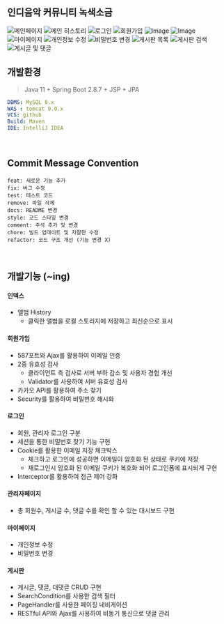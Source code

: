 ## 인디음악 커뮤니티 녹색소금  

![메인페이지](https://github.com/user-attachments/assets/6af207dc-411e-4174-b308-098587b8d834)
![메인 히스토리](https://github.com/user-attachments/assets/aa58e739-4fcc-48f7-97db-e867d57d9b82)
![로그인](https://github.com/user-attachments/assets/ce7eb3de-3e0a-4fd9-b08a-17da5f6009ec)
![회원가입](https://github.com/user-attachments/assets/2cfd2468-e035-4756-a89a-414e4c3005f7)
![Image](https://github.com/user-attachments/assets/00546d23-2433-4f5e-a4fb-e3de2ff56ed8)
![Image](https://github.com/user-attachments/assets/eed054c2-0c1d-4a41-98a9-3f3548c334a1)
![마이페이지](https://github.com/user-attachments/assets/579f217b-b834-4996-ae9f-a467df35e780)
![개인정보 수정](https://github.com/user-attachments/assets/cbe2c221-86a4-4181-b301-2e5d0b9ae516)
![비밀번호 변경](https://github.com/user-attachments/assets/d426b105-c725-44f4-94fe-752fceff1a6e)
![게시판 목록](https://github.com/user-attachments/assets/a66cc888-e6ad-464b-a47d-0d56b70c8a3d)
![게시판 검색](https://github.com/user-attachments/assets/2b4e14d1-5c63-492c-8eeb-b5bd6ef69a12)
![게시글 및 댓글](https://github.com/user-attachments/assets/2283f7d9-0212-4bdc-8190-9c31be65f6a4)


## 개발환경

> Java 11 + Spring Boot 2.8.7 + JSP + JPA

```yaml
DBMS: MySQL 8.x
WAS : tomcat 9.0.x
VCS: github
Build: Maven
IDE: IntelliJ IDEA
```
<br>


## Commit Message Convention

```
feat: 새로운 기능 추가
fix: 버그 수정
test: 테스트 코드
remove: 파일 삭제
docs: README 변경
style: 코드 스타일 변경
comment: 주석 추가 및 변경
chore: 빌드 업데이트 및 자잘한 수정
refactor: 코드 구조 개선 (기능 변경 X)

```

<br>


## 개발기능 (~ing)

#### 인덱스
   + 앨범 History
     + 클릭한 앨범을 로컬 스토리지에 저장하고 최신순으로 표시

#### 회원가입
   + 587포트와 Ajax를 활용하여 이메일 인증
   + 2중 유효성 검사
     + 클라이언트 측 검사로 서버 부하 감소 및 사용자 경험 개선
     + Validator를 사용하여 서버 유효성 검사 
   + 카카오 API를 활용하여 주소 찾기
   + Security를 활용하여 비밀번호 해시화

#### 로그인
   + 회원, 관리자 로그인 구분
   + 세션을 통한 비밀번호 찾기 기능 구현
   + Cookie를 활용한 이메일 저장 체크박스
     + 체크하고 로그인에 성공하면 이메일이 암호화 된 상태로 쿠키에 저장
     + 재로그인시 암호화 된 이메일 쿠키가 복호화 되어 로그인폼에 표시되게 구현
   + Interceptor를 활용하여 접근 제어 강화

#### 관리자페이지
   + 총 회원수, 게시글 수, 댓글 수를 확인 할 수 있는 대시보드 구현

#### 마이페이지
   + 개인정보 수정
   + 비밀번호 변경

#### 게시판
   + 게시글, 댓글, 대댓글 CRUD 구현
   + SearchCondition를 사용한 검색 필터
   + PageHandler를 사용한 페이징 네비게이션
   + RESTful API와 Ajax를 사용하여 비동기 통신으로 댓글 관리
   
